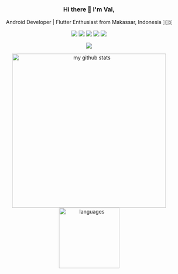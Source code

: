<div align="center">
<h3>Hi there 👋 I'm Val,</h3>
<p>Android Developer | Flutter Enthusiast from Makassar, Indonesia 🇮🇩</p>
  
[![](https://img.shields.io/badge/-@rvl_o-blue?logo=telegram)](http://t.me/rvl_o)
[![](https://img.shields.io/badge/-rivaldy_o-blue?logo=linkedin)](https://www.linkedin.com/in/rivaldy-o/)
[![](https://img.shields.io/badge/-rivaldy-white?logo=stackoverflow)](https://stackoverflow.com/users/11265228/rivaldy)
[![](https://img.shields.io/badge/-rivaldy-black?logo=medium)](https://rivaldy.medium.com/)
[![](https://komarev.com/ghpvc/?username=im-o&color=blue)](https://github.com/im-o)
<!-- [![](https://img.shields.io/github/stars/im-o?style=social)](https://github.com/im-o) -->
</div>

<!-- thropy -->
<!-- <a href="https://im-o.github.io/">
    <p align="center">
        <img src="https://github-profile-trophy.vercel.app/?username=im-o&column=7&theme=onedark"/>
    </p>
</a> -->

<!-- Contributions -->
<a href="https://im-o.github.io/">
    <p align="center">
        <img src="https://github-readme-streak-stats.herokuapp.com?user=im-o&theme=neon-dark"/>
    </p>
</a>

<!-- status codes -->
<a align="center" href="https://im-o.github.io">
  <p align="center">
    <img src="https://github-readme-stats.vercel.app/api?username=im-o&show_icons=true&theme=radical" alt="my github stats" width="420"/> <img src="https://github-readme-stats.vercel.app/api/top-langs/?username=im-o&hide=scss,css,tsql,blade,%20jupyter+notebook,cmake&langs_count=6&theme=radical&layout=compact" alt="languages" height="165">
  </p>
</a>
